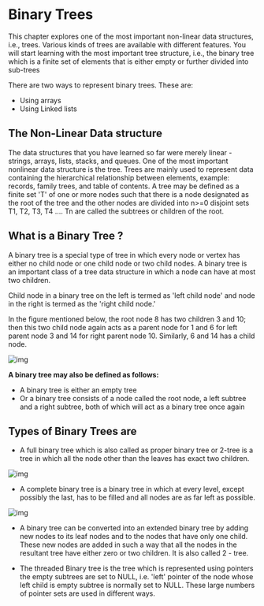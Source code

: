 # Binary Trees

This chapter explores one of the most important non-linear data structures, i.e., trees. Various kinds of trees are available with different features. You will start learning with the most important tree structure, i.e., the binary tree which is a finite set of elements that is either empty or further divided into sub-trees

There are two ways to represent binary trees. These are:

* Using arrays
* Using Linked lists

## The Non-Linear Data structure

The data structures that you have learned so far were merely linear - strings, arrays, lists, stacks, and queues. One of the most important nonlinear data structure is the tree. Trees are mainly used to represent data containing the hierarchical relationship between elements, example: records, family trees, and table of contents. A tree may be defined as a finite set 'T' of one or more nodes such that there is a node designated as the root of the tree and the other nodes are divided into n>=0 disjoint sets T1, T2, T3, T4 …. Tn are called the subtrees or children of the root.

## What is a Binary Tree ?

A binary tree is a special type of tree in which every node or vertex has either no child node or one child node or two child nodes. A binary tree is an important class of a tree data structure in which a node can have at most two children.

Child node in a binary tree on the left is termed as 'left child node' and node in the right is termed as the 'right child node.'

In the figure mentioned below, the root node 8 has two children 3 and 10; then this two child node again acts as a parent node for 1 and 6 for left parent node 3 and 14 for right parent node 10. Similarly, 6 and 14 has a child node.

![img](https://www.w3schools.in/wp-content/uploads/2016/09/What-is-a-Binary-Tree-.png)

**A binary tree may also be defined as follows:**

* A binary tree is either an empty tree
* Or a binary tree consists of a node called the root node, a left subtree and a right subtree, both of which will act as a binary tree once again

## Types of Binary Trees are

* A full binary tree which is also called as proper binary tree or 2-tree is a tree in which all the node other than the leaves has exact two children.

![img](https://www.w3schools.in/wp-content/uploads/2016/09/Full-Binary-Tree.png)

* A complete binary tree is a binary tree in which at every level, except possibly the last, has to be filled and all nodes are as far left as possible.

![img](https://www.w3schools.in/wp-content/uploads/2016/09/Complete-Binary-Tree.png)

* A binary tree can be converted into an extended binary tree by adding new nodes to its leaf nodes and to the nodes that have only one child. These new nodes are added in such a way that all the nodes in the resultant tree have either zero or two children. It is also called 2 - tree.

* The threaded Binary tree is the tree which is represented using pointers the empty subtrees are set to NULL, i.e. 'left' pointer of the node whose left child is empty subtree is normally set to NULL. These large numbers of pointer sets are used in different ways.